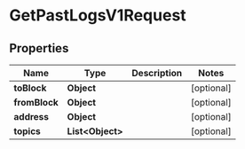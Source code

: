 

# GetPastLogsV1Request


## Properties

| Name | Type | Description | Notes |
|------------ | ------------- | ------------- | -------------|
|**toBlock** | **Object** |  |  [optional] |
|**fromBlock** | **Object** |  |  [optional] |
|**address** | **Object** |  |  [optional] |
|**topics** | **List&lt;Object&gt;** |  |  [optional] |



